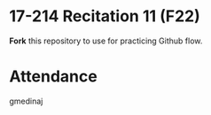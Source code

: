 # 17-214 Recitation 11 (F22)
**Fork** this repository to use for practicing Github flow.

# Attendance
gmedinaj